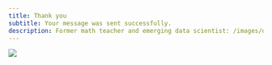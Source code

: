 ```yaml
---
title: Thank you
subtitle: Your message was sent successfully.
description: Former math teacher and emerging data scientist: /images/demo/demo-portrait.jpg
---
```


![](/images/demo/about.jpg)
<!-- 
Please note, this contact form is for demo purposes only and is not monitored. Please contact us [via our website](https://jekyllthemes.io) if you need support. -->